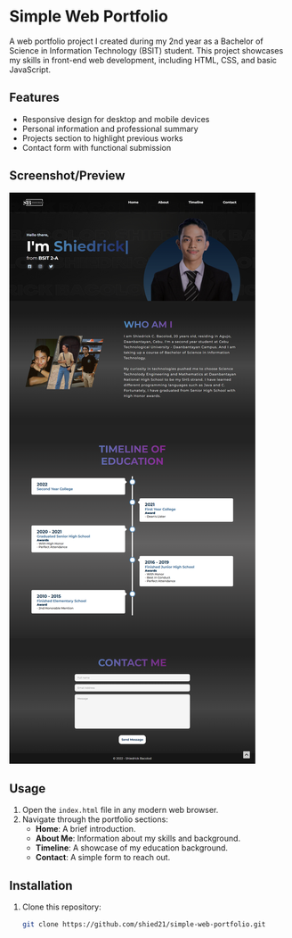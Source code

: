 # Simple Web Portfolio

A web portfolio project I created during my 2nd year as a Bachelor of Science in Information Technology (BSIT) student. This project showcases my skills in front-end web development, including HTML, CSS, and basic JavaScript.

## Features

- Responsive design for desktop and mobile devices
- Personal information and professional summary
- Projects section to highlight previous works
- Contact form with functional submission

## Screenshot/Preview

![Portfolio Homepage](images/simple-portfolio-preview.png)

## Usage

1. Open the `index.html` file in any modern web browser.
2. Navigate through the portfolio sections:
   - **Home**: A brief introduction.
   - **About Me**: Information about my skills and background.
   - **Timeline**: A showcase of my education background.
   - **Contact**: A simple form to reach out.

## Installation

1. Clone this repository:
   ```bash
   git clone https://github.com/shied21/simple-web-portfolio.git
